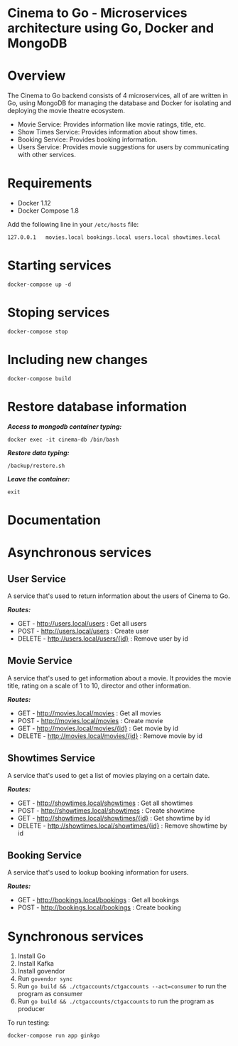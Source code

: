 # Cinema to Go - Microservices architecture using Go, Docker and MongoDB

Overview
========

The Cinema to Go backend consists of 4 microservices, all of are written in Go, using MongoDB for managing the database and Docker for isolating and deploying the movie theatre ecosystem.

 * Movie Service: Provides information like movie ratings, title, etc.
 * Show Times Service: Provides information about show times.
 * Booking Service: Provides booking information. 
 * Users Service: Provides movie suggestions for users by communicating with other services.

Requirements
===========

* Docker 1.12
* Docker Compose 1.8

Add the following line in your `/etc/hosts` file:

```
127.0.0.1   movies.local bookings.local users.local showtimes.local
```

Starting services
==============================

```
docker-compose up -d
```

Stoping services
==============================

```
docker-compose stop
```

Including new changes
==============================

```
docker-compose build
```

Restore database information
==============================

**_Access to mongodb container typing:_**

```
docker exec -it cinema-db /bin/bash
```

**_Restore data typing:_**

```
/backup/restore.sh
```

**_Leave the container:_**

```
exit
```


Documentation
==============================

Asynchronous services
==============================

## User Service

A service that's used to return information about the users of Cinema to Go.

**_Routes:_**

* GET - http://users.local/users : Get all users
* POST - http://users.local/users : Create user
* DELETE - http://users.local/users/{id} : Remove user by id

## Movie Service

A service that's used to get information about a movie. It provides the movie title, rating on a scale of 1 to 10, director and other information.

**_Routes:_**

* GET - http://movies.local/movies : Get all movies
* POST - http://movies.local/movies : Create movie
* GET - http://movies.local/movies/{id} : Get movie by id
* DELETE - http://movies.local/movies/{id} : Remove movie by id

## Showtimes Service

A service that's used to get a list of movies playing on a certain date.

**_Routes:_**

* GET - http://showtimes.local/showtimes : Get all showtimes
* POST - http://showtimes.local/showtimes : Create showtime
* GET - http://showtimes.local/showtimes/{id} : Get showtime by id
* DELETE - http://showtimes.local/showtimes/{id} : Remove showtime by id

## Booking Service

A service that's used to lookup booking information for users.

**_Routes:_**

* GET - http://bookings.local/bookings : Get all bookings
* POST - http://bookings.local/bookings : Create booking


Synchronous services
==============================

1. Install Go
2. Install Kafka
3. Install govendor
4. Run `govendor sync`
5. Run `go build && ./ctgaccounts/ctgaccounts --act=consumer` to run the program as consumer
6. Run `go build && ./ctgaccounts/ctgaccounts` to run the program as producer

To run testing:

    docker-compose run app ginkgo
